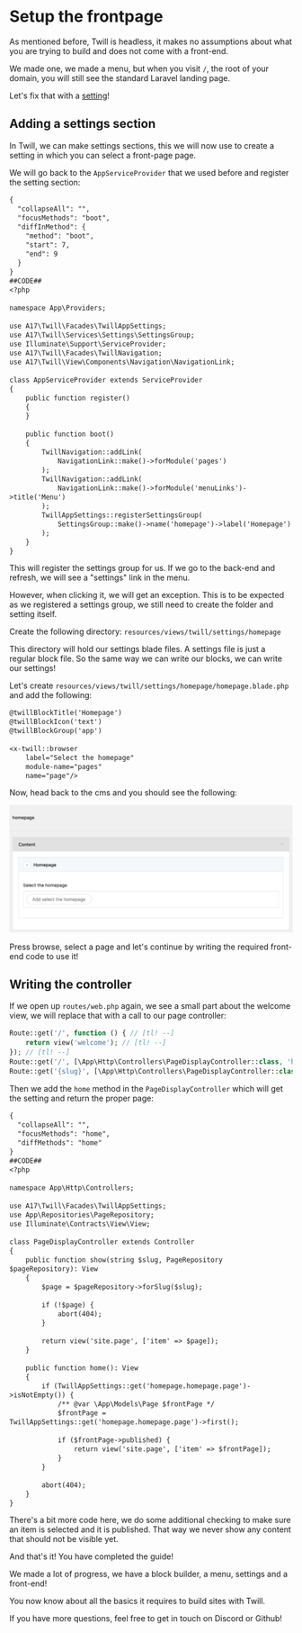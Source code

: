 # Setup the frontpage

As mentioned before, Twill is headless, it makes no assumptions about what you are trying to build and does not come
with a front-end.

We made one, we made a menu, but when you visit `/`, the root of your domain, you will still see the standard Laravel
landing page.

Let's fix that with a [setting](../../1_docs/8_settings-sections/index.md)!

## Adding a settings section

In Twill, we can make settings sections, this we will now use to create a setting in which you can select a front-page
page.

We will go back to the `AppServiceProvider` that we used before and register the setting section:

```phptorch
{
  "collapseAll": "",
  "focusMethods": "boot",
  "diffInMethod": {
    "method": "boot",
    "start": 7,
    "end": 9
  }
}
##CODE##
<?php

namespace App\Providers;

use A17\Twill\Facades\TwillAppSettings;
use A17\Twill\Services\Settings\SettingsGroup;
use Illuminate\Support\ServiceProvider;
use A17\Twill\Facades\TwillNavigation;
use A17\Twill\View\Components\Navigation\NavigationLink;

class AppServiceProvider extends ServiceProvider
{
    public function register()
    {
    }

    public function boot()
    {
        TwillNavigation::addLink(
            NavigationLink::make()->forModule('pages')
        );
        TwillNavigation::addLink(
            NavigationLink::make()->forModule('menuLinks')->title('Menu')
        );
        TwillAppSettings::registerSettingsGroup(
            SettingsGroup::make()->name('homepage')->label('Homepage')
        );
    }
}
```

This will register the settings group for us. If we go to the back-end and refresh, we will see a "settings" link in the
menu.

However, when clicking it, we will get an exception. This is to be expected as we registered a settings group, we still
need to create the folder and setting itself.

Create the following directory: `resources/views/twill/settings/homepage`

This directory will hold our settings blade files. A settings file is just a regular block file. So the same way we can
write our blocks, we can write our settings!

Let's create `resources/views/twill/settings/homepage/homepage.blade.php` and add the following:

```blade
@twillBlockTitle('Homepage')
@twillBlockIcon('text')
@twillBlockGroup('app')

<x-twill::browser
    label="Select the homepage"
    module-name="pages"
    name="page"/>
```

Now, head back to the cms and you should see the following:

![Twill settings](assets/settings.png)

Press browse, select a page and let's continue by writing the required front-end code to use it!

## Writing the controller

If we open up `routes/web.php` again, we see a small part about the welcome view, we will replace that with a call to
our page controller:

```php
Route::get('/', function () { // [tl! --]
    return view('welcome'); // [tl! --]
}); // [tl! --]
Route::get('/', [\App\Http\Controllers\PageDisplayController::class, 'home'])->name('frontend.home'); // [tl! ++]
Route::get('{slug}', [\App\Http\Controllers\PageDisplayController::class, 'show'])->name('frontend.page');
```

Then we add the `home` method in the `PageDisplayController` which will get the setting and return the proper page:

```phptorch
{
  "collapseAll": "",
  "focusMethods": "home",
  "diffMethods": "home"
}
##CODE##
<?php

namespace App\Http\Controllers;

use A17\Twill\Facades\TwillAppSettings;
use App\Repositories\PageRepository;
use Illuminate\Contracts\View\View;

class PageDisplayController extends Controller
{
    public function show(string $slug, PageRepository $pageRepository): View
    {
        $page = $pageRepository->forSlug($slug);

        if (!$page) {
            abort(404);
        }

        return view('site.page', ['item' => $page]);
    }

    public function home(): View
    {
        if (TwillAppSettings::get('homepage.homepage.page')->isNotEmpty()) {
            /** @var \App\Models\Page $frontPage */
            $frontPage = TwillAppSettings::get('homepage.homepage.page')->first();

            if ($frontPage->published) {
                return view('site.page', ['item' => $frontPage]);
            }
        }

        abort(404);
    }
}
```

There's a bit more code here, we do some additional checking to make sure an item is selected and it is published.
That way we never show any content that should not be visible yet.

And that's it! You have completed the guide!

We made a lot of progress, we have a block builder, a menu, settings and a front-end!

You now know about all the basics it requires to build sites with Twill.

If you have more questions, feel free to get in touch on Discord or Github!

